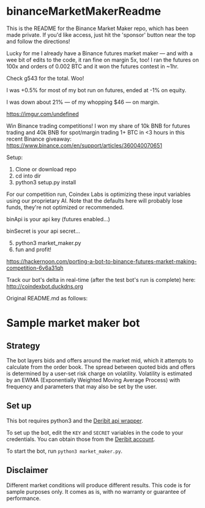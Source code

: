 # binanceMarketMakerReadme

This is the README for the Binance Market Maker repo, which has been made private. If you'd like access, just hit the 'sponsor' button near the top and follow the directions!



Lucky for me I already have a Binance futures market maker — and with a wee bit of edits to the code, it ran fine on margin 5x, too! I ran the futures on 100x and orders of 0.002 BTC and it won the futures contest in ~1hr.


Check g543 for the total. Woo!


I was +0.5% for most of my bot run on futures, ended at -1% on equity.


I was down about 21% — of my whopping $46 — on margin.


https://imgur.com/undefined


Win Binance trading competitions! I won my share of 10k BNB for futures trading and 40k BNB for spot/margin trading 1+ BTC in <3 hours in this recent Binance giveaway: https://www.binance.com/en/support/articles/360040070651


Setup:


1. Clone or download repo
2. cd into dir
3. python3 setup.py install


For our competition run, Coindex Labs is optimizing these input variables using our proprietary AI. Note that the defaults here will probably lose funds, they're not optimized or recommended.



binApi is your api key (futures enabled...)


binSecret is your api secret...


5. python3 market_maker.py
6. fun and profit!


https://hackernoon.com/porting-a-bot-to-binance-futures-market-making-competition-6v6a31qh


Track our bot's delta in real-time (after the test bot's run is complete) here: http://coindexbot.duckdns.org


Original README.md as follows:


Sample market maker bot
===

Strategy
---

The bot layers bids and offers around the market mid, which it attempts to calculate from the order book. The spread between quoted bids and offers is determined by a user-set risk charge on volatility. Volatility is estimated by an EWMA (Exponentially Weighted Moving Average Process) with frequency and parameters that may also be set by the user.

Set up
---

This bot requires python3 and the [Deribit api wrapper](https://pypi.org/project/deribit_api/).

To set up the bot, edit the `KEY` and `SECRET` variables in the code to your credentials. You can obtain those from the [Deribit account](https://www.deribit.com/main#/account?scrollTo=api).

To start the bot, run `python3 market_maker.py`.

Disclaimer
---

Different market conditions will produce different results. This code is for sample purposes only. It comes as is, with no warranty or guarantee of performance.
